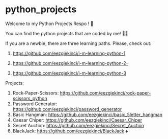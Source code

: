 # python_projects

Welcome to my Python Projects Respo ! 🎈

You can find the python projects that are coded by me! 👩‍💻

If you are a newbie, there are three learning paths. Please, check out:

1) https://github.com/eezgiekinci/i-m-learning-python-1

2) https://github.com/eezgiekinci/i-m-learning-python-2-

3) https://github.com/eezgiekinci/i-m-learning-python-3


Projects:

1) Rock-Paper-Scissors: https://github.com/eezgiekinci/rock-paper-scissors_python
2) Password Generator: https://github.com/eezgiekinci/password_generator
3) Basic Hangman: https://github.com/eezgiekinci/basic_5letter_hangman
4) Caesar Chiper: https://github.com/eezgiekinci/Caesar_Chiper
5) Secret Auction: https://github.com/eezgiekinci/Secret_Auction
6) BlackJack: https://github.com/eezgiekinci/BlackJack  ♠️

